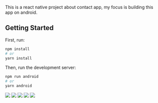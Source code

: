 This is a react native project about contact app, my focus is building this app on android.
## Getting Started

First, run:
```bash
npm install
# or 
yarn install
```

Then, run the development server:

```bash
npm run android
# or
yarn android
```

![](src/assets/screenshots/notfound.png)
![](src/assets/screenshots/home.png)
![](src/assets/screenshots/create.png)
![](src/assets/screenshots/update.png)
![](src/assets/screenshots/delete.png)


